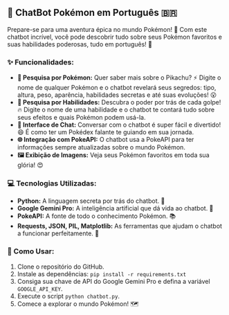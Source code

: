 ## 🤖 ChatBot Pokémon em Português 🇧🇷

Prepare-se para uma aventura épica no mundo Pokémon! 🎉 Com este chatbot incrível, você pode descobrir tudo sobre seus Pokémon favoritos e suas habilidades poderosas, tudo em português! 🤩

### ✨ Funcionalidades:

* **🔎 Pesquisa por Pokémon:** Quer saber mais sobre o Pikachu? ⚡️ Digite o nome de qualquer Pokémon e o chatbot revelará seus segredos: tipo, altura, peso, aparência, habilidades secretas e até suas evoluções! 😮
* **💪 Pesquisa por Habilidades:** Descubra o poder por trás de cada golpe! 🔥 Digite o nome de uma habilidade e o chatbot te contará tudo sobre seus efeitos e quais Pokémon podem usá-la. 
* **💬 Interface de Chat:** Conversar com o chatbot é super fácil e divertido! 😄 É como ter um Pokédex falante te guiando em sua jornada.
* **🌐 Integração com PokeAPI:**  O chatbot usa a PokeAPI para ter informações sempre atualizadas sobre o mundo Pokémon. 
* **🖼️ Exibição de Imagens:**  Veja seus Pokémon favoritos em toda sua glória! 😍

### 💻 Tecnologias Utilizadas:

* **Python:** A linguagem secreta por trás do chatbot. 🐍
* **Google Gemini Pro:**  A inteligência artificial que dá vida ao chatbot. 🧠
* **PokeAPI:** A fonte de todo o conhecimento Pokémon. 📚
* **Requests, JSON, PIL, Matplotlib:** As ferramentas que ajudam o chatbot a funcionar perfeitamente. 🧰

### 🚀 Como Usar:

1. Clone o repositório do GitHub.
2. Instale as dependências: `pip install -r requirements.txt`
3. Consiga sua chave de API do Google Gemini Pro e defina a variável `GOOGLE_API_KEY`.
4. Execute o script `python chatbot.py`.
5. Comece a explorar o mundo Pokémon! 🗺️
